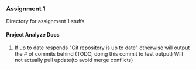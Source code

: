 ### Assignment 1
Directory for assignment 1 stuffs

#### Project Analyze Docs
1. If up to date responds "Git repository is up to date" otherwise will output the # of commits behind (TODO, doing this commit to test output) Will not actually pull update(to avoid merge conflicts)
